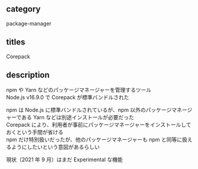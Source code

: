 ## category

package-manager

## titles

Corepack

## description

npm や Yarn などのパッケージマネージャーを管理するツール  
Node.js v16.9.0 で Corepack が標準バンドルされた

npm は Node.js に標準バンドルされているが、npm 以外のパッケージマネージャーである Yarn などは別途インストールが必要だった  
Corepack により、利用者が事前にパッケージマネージャーをインストールしておくという手間が省ける  
npm だけ特別扱いだったが、他のパッケージマネージャーも npm と同等に扱えるようにしたいという意図があるらしい

現状（2021 年 9 月）はまだ Experimental な機能

